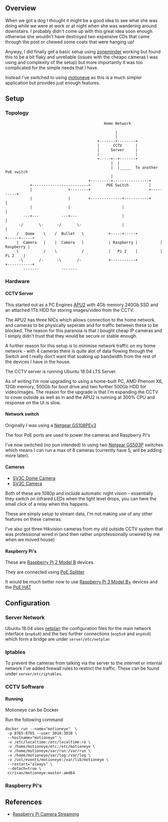 
## Overview

When we got a dog I thought it might be a good idea to see what she was doing while we were at work or at 
night when she was wandering around downstairs.  I probably didn't come up with this great idea soon 
enough otherwise she wouldn't have destroyed two expensive CDs that came through the post or chewed some
coats that were hanging up!

Anyway, I did finally get a basic setup using [zoneminder](https://zoneminder.com) working but found this to 
be a bit flaky and unreliable (issues with the cheapo cameras I was using and complexity of the setup) but more 
importantly it was too complicated for the simple needs that I have.

Instead I've switched to using [motioneye](https://github.com/ccrisan/motioneye/wiki) as this is a much simpler 
application but provides just enough features.  


## Setup

### Topology


```
                                            Home Network

                                                 |
                                                 | 
                                         +-------+--------+
                                         |      CCTV      |
                                         |     Server     |
                                         |                |
                                         +-----+--+-------+
                                               |  |
                                               |  |_____  To another PoE switch
                                               |
                                     +---------+----------------+
           +-------------------------+       POE Switch         |
           |                +--------+                          +----------+
           |                |        +--------------+-----------+          |
           |                |                       |                      |
        ---+---          ---+---                    |                      |
      -/       \-      -/       \-                  |                      |
     /   Dome    \    /  Bullet   \           +-----+-----+          +-----+-----+
     |  Camera   |    |  Camera   |           | Raspberry |          | Raspberry |
     \           /    \           /           |   Pi 2    |          |   Pi 2    |
      -\       /-      -\       /-            +-----------+          +-----------+
        -------          -------
```


### Hardware

#### CCTV Server

This started out as a PC Engines [APU2](https://www.pcengines.ch/apu2.htm) with 4Gb memory 240Gb SSD and an attached
1Tb HDD for storing images/video from the CCTV.

The APU2 has three NICs which allows connection to the home network and cameras to be physically seperate
and for traffic between these to be blocked.  The reason for this paranoia is that I bought cheap IP cameras
and I simply didn't trust that they would be secure or stable enough.

A further reason for this setup is to minimise network traffic on my home network - with 4 cameras there is 
quite alot of data flowing through the Switch and I really don't want that soaking up bandwidth from the 
rest of the devices I have in the house.

The CCTV server is running Ubuntu 18.04 LTS Server.

As of writing I'm now upgrading to using a home-built PC, AMD Phenom X6, 12Gb memory, 500Gb for boot drive and two 
further 500Gb HDD for video/images.  The reason for the upgrade is that I'm expanding the CCTV to cover outside as 
well as in and the APU2 is running at 300% CPU and response on the UI is slow.


#### Network switch 

Originally I was using a [Netgear GS108PEv3](https://www.amazon.co.uk/NETGEAR-GS108PEv3-Power-Over-Ethernet-Lifetime-Protection/dp/B00LMXBOG8/ref=sr_1_3?keywords=nether+8+port+PoE&qid=1562046271&s=gateway&sr=8-3)

The four PoE ports are used to power the cameras and Raspberry Pi's

I've now switched (no pun intended) to using two [Netgear GS503P](https://www.amazon.co.uk/NETGEAR-Gigabit-Ethernet-Internet-Splitter/dp/B072BDGQR8/ref=redir_mobile_desktop?ie=UTF8&aaxitk=vHZTFEIydaJReqxvAAobuw&hsa_cr_id=2001183330402&ref_=sb_s_sparkle) switches which means I can run a max of 8 cameras (currently have 5, will be adding more later).


#### Cameras

* [SV3C Dome Camera](https://www.amazon.co.uk/gp/product/B06VWLCZTV/ref=ppx_yo_dt_b_search_asin_title?ie=UTF8&psc=1)
* [SV3C Camera](https://www.amazon.co.uk/gp/product/B01G1U4MVA/ref=ppx_yo_dt_b_search_asin_title?ie=UTF8&psc=1)

Both of these are 1080p and include automatic night vision - essentially they switch on infrared LEDs when
the light level drops, you can here the small click of a relay when this happens.

These are simply setup to stream data, I'm not making use of any other features on these cameras.

I've also got three Hikvision cameras from my old outside CCTV system that was professional wired in (and then rather 
unprofessionally unwired by me when we moved house)


#### Raspberry Pi's

These are [Raspberry Pi 2 Model B](https://www.amazon.co.uk/Raspberry-Pi-Model-Desktop-Linux/dp/B00T2U7R7I/ref=sr_1_4?keywords=Raspberry+Pi+2&qid=1562046592&s=electronics&sr=1-4) devices.

They are connected using [PoE Splitter](https://www.amazon.co.uk/gp/product/B01H37XQP8/ref=ppx_yo_dt_b_search_asin_title?ie=UTF8&psc=1)

It would be much better now to use [Raspberry Pi 3 Model B+](https://www.raspberrypi.org/products/raspberry-pi-3-model-b-plus/) devices and the [PoE HAT](https://www.raspberrypi.org/products/poe-hat/)



## Configuration

### Server Network

Ubuntu 18.04 uses [netplan](https://netplan.io) the configuration files for the main network interface 
(`enp6s0`) and the two further connections (`enp5s0` and `enp4s0`) which form a bridge are under 
`server/etc/netplan`


### Iptables

To prevent the cameras from talking via the server to the internet or internal network I've added firewall 
rules to restrict the traffic.  These can be found under `server/etc/iptables`.


### CCTV Software


#### Running

Motioneye can be Docker

Run the following command

```
docker run --name="motioneye"  \
 -p 8765:8765 --user 3010:3010 \
 --hostname="motioneye" \
 -v /etc/localtime:/etc/localtime:ro \
 -v /home/motioneye/etc:/etc/motioneye \ 
 -v /home/motioneye/var/run:/var/run \
 -v /home/motioneye/var/log:/var/log \
 -v /vol/events/motioneye:/var/lib/motioneye \
 --restart="always" \
 --detach=true \ 
 ccrisan/motioneye:master-amd64
```


### Raspberry Pi's





## References

* [Raspberry Pi Camera Streaming](https://tutorials-raspberrypi.com/raspberry-pi-security-camera-livestream-setup/)

